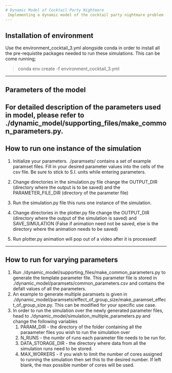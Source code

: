 ```yaml
---
# Dynamic Model of Cocktail Party Nightmare
 Implementing a dynamic model of the cocktail party nightmare problem :)
---
```


## Installation of environment

Use the environment_cocktail_3.yml alongside conda in order to install all the pre-requistite packages needed to run these simulations. This can be come running;
> conda env create -f environment_cocktail_3.yml

---
## Parameters of the model 
For detailed description of the parameters used in model, please refer to ./dynamic_model/supporting_files/make_common_parameters.py.
---

## How to run one instance of the simulation
1. Initialize your parameters.
    ./paramsets/ contains a set of example paramset files. Fill in your desired parameter values into the cells of the csv file. Be sure to stick to S.I. units while entering parameters. 

2. Change directories in the simulation.py file
    change the OUTPUT_DIR (directory where the output is to be saved) and the PARAMETER_FILE_DIR (directory of the parameter file)

3. Run the simulation.py file
    this runs one instance of the simulation. 

4. Change directories in the plotter.py file
    change the OUTPUT_DIR (directory where the output of the simulation is saved) and SAVE_SIMULATION (False if animation need not be saved, else is the directory where the animation needs to be saved)

5. Run plotter.py 
    animation will pop out of a video after it is processed!
---

## How to run for varying parameters
1. Run ./dynamic_model/supporting_files/make_common_parameters.py to generate the template parameter file. This parameter file is stored in ./dynamic_model/paramsets/common_parameters.csv and contains the defalt values of all the parameters.
2. An example to generate multiple paramsets is given in ./dynamic_model/paramsets/effect_of_group_size/make_paramset_effect_of_group_size.py. This can be modified for your specific use case.
3. In order to run the simulation over the newly generated parameter files, head to ./dynamic_model/simulation_multiple_parameters.py and change the following variables
    1. PARAM_DIR - the directory of the folder containing all the paraameter files you wish to run the simulation over
    2. N_RUNS - the numbr of runs each parameter file needs to be run for.
    3. DATA_STORAGE_DIR - the directory where data from all the simulation runs need to be stored. 
    4. MAX_WORKERS - if you wish to limit the number of cores assigned to running the simulation then set this to the desired number. If left blank, the max possible number of cores will be used.

